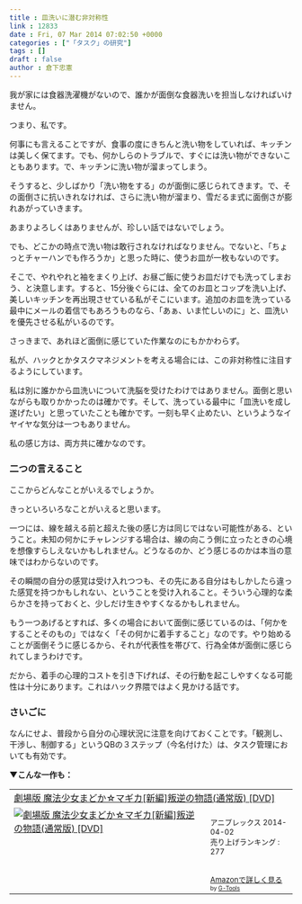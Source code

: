 ```yaml
---
title : 皿洗いに潜む非対称性
link : 12833
date : Fri, 07 Mar 2014 07:02:50 +0000
categories : ["「タスク」の研究"]
tags : []
draft : false
author : 倉下忠憲
---
```


我が家には食器洗濯機がないので、誰かが面倒な食器洗いを担当しなければいけません。

つまり、私です。

何事にも言えることですが、食事の度にきちんと洗い物をしていれば、キッチンは美しく保てます。でも、何かしらのトラブルで、すぐには洗い物ができないこともあります。で、キッチンに洗い物が溜まってしまう。

そうすると、少しばかり「洗い物をする」のが面倒に感じられてきます。で、その面倒さに抗いきれなければ、さらに洗い物が溜まり、雪だるま式に面倒さが膨れあがっていきます。

あまりよろしくはありませんが、珍しい話ではないでしょう。

でも、どこかの時点で洗い物は敢行されなければなりません。でないと、「ちょっとチャーハンでも作ろうか」と思った時に、使うお皿が一枚もないのです。

そこで、やれやれと袖をまくり上げ、お昼ご飯に使うお皿だけでも洗ってしまおう、と決意します。すると、15分後ぐらには、全てのお皿とコップを洗い上げ、美しいキッチンを再出現させている私がそこにいます。追加のお皿を洗っている最中にメールの着信でもあろうものなら、「あぁ、いま忙しいのに」と、皿洗いを優先させる私がいるのです。

さっきまで、あれほど面倒に感じていた作業なのにもかかわらず。

私が、ハックとかタスクマネジメントを考える場合には、この非対称性に注目するようにしています。

私は別に誰かから皿洗いについて洗脳を受けたわけではありません。面倒と思いながらも取りかかったのは確かです。そして、洗っている最中に「皿洗いを成し遂げたい」と思っていたことも確かです。一刻も早く止めたい、というようなイヤイヤな気分は一つもありません。

私の感じ方は、両方共に確かなのです。

<H3>二つの言えること</H3>

ここからどんなことがいえるでしょうか。

きっといろいろなことがいえると思います。

一つには、線を越える前と超えた後の感じ方は同じではない可能性がある、ということ。未知の何かにチャレンジする場合は、線の向こう側に立ったときの心境を想像すらしえないかもしれません。どうなるのか、どう感じるのかは本当の意味ではわからないのです。

その瞬間の自分の感覚は受け入れつつも、その先にある自分はもしかしたら違った感覚を持つかもしれない、ということを受け入れること。そういう心理的な柔らかさを持っておくと、少しだけ生きやすくなるかもしれません。

もう一つあげるとすれば、多くの場合において面倒に感じているのは、「何かをすることそのもの」ではなく「その何かに着手すること」なのです。やり始めることが面倒そうに感じるから、それが代表性を帯びて、行為全体が面倒に感じられてしまうわけです。

だから、着手の心理的コストを引き下げれば、その行動を起こしやすくなる可能性は十分にあります。これはハック界隈ではよく見かける話です。

<H3>さいごに</H3>

なんにせよ、普段から自分の心理状況に注意を向けておくことです。「観測し、干渉し、制御する」というQBの３ステップ（今名付けた）は、タスク管理においても有効です。


<strong>▼こんな一作も：</strong>
<table  border="0" cellpadding="5"><tr><td colspan="2"><a href="http://www.amazon.co.jp/%E5%8A%87%E5%A0%B4%E7%89%88-%E9%AD%94%E6%B3%95%E5%B0%91%E5%A5%B3%E3%81%BE%E3%81%A9%E3%81%8B%E2%98%86%E3%83%9E%E3%82%AE%E3%82%AB-%E5%8F%9B%E9%80%86%E3%81%AE%E7%89%A9%E8%AA%9E-%E9%80%9A%E5%B8%B8%E7%89%88-DVD/dp/B00I9YNDS0%3FSubscriptionId%3D15SMZCTB9V8NGR2TW082%26tag%3Drashita1000-22%26linkCode%3Dxm2%26camp%3D2025%26creative%3D165953%26creativeASIN%3DB00I9YNDS0" target="_blank">劇場版 魔法少女まどか☆マギカ[新編]叛逆の物語(通常版) [DVD]</a><img src="http://www.assoc-amazon.jp/e/ir?t=rashita1000-22&l=ur2&o=9" width="1" height="1" style="border: none;" alt="" /></td></tr><tr><td valign="top"><a href="http://www.amazon.co.jp/%E5%8A%87%E5%A0%B4%E7%89%88-%E9%AD%94%E6%B3%95%E5%B0%91%E5%A5%B3%E3%81%BE%E3%81%A9%E3%81%8B%E2%98%86%E3%83%9E%E3%82%AE%E3%82%AB-%E5%8F%9B%E9%80%86%E3%81%AE%E7%89%A9%E8%AA%9E-%E9%80%9A%E5%B8%B8%E7%89%88-DVD/dp/B00I9YNDS0%3FSubscriptionId%3D15SMZCTB9V8NGR2TW082%26tag%3Drashita1000-22%26linkCode%3Dxm2%26camp%3D2025%26creative%3D165953%26creativeASIN%3DB00I9YNDS0" target="_blank"><img src="http://ecx.images-amazon.com/images/I/51XWpHitHYL._SL160_.jpg" border="0" alt="劇場版 魔法少女まどか☆マギカ[新編]叛逆の物語(通常版) [DVD]" /></a></td><td valign="top"><font size="-1"><br />アニプレックス  2014-04-02<br />売り上げランキング : 277<br /><br /><br /><a href="http://www.amazon.co.jp/%E5%8A%87%E5%A0%B4%E7%89%88-%E9%AD%94%E6%B3%95%E5%B0%91%E5%A5%B3%E3%81%BE%E3%81%A9%E3%81%8B%E2%98%86%E3%83%9E%E3%82%AE%E3%82%AB-%E5%8F%9B%E9%80%86%E3%81%AE%E7%89%A9%E8%AA%9E-%E9%80%9A%E5%B8%B8%E7%89%88-DVD/dp/B00I9YNDS0%3FSubscriptionId%3D15SMZCTB9V8NGR2TW082%26tag%3Drashita1000-22%26linkCode%3Dxm2%26camp%3D2025%26creative%3D165953%26creativeASIN%3DB00I9YNDS0" target="_blank">Amazonで詳しく見る</a></font><font size="-2"> by <a href="http://www.goodpic.com/mt/aws/index.html" >G-Tools</a></font></td></tr></table>





